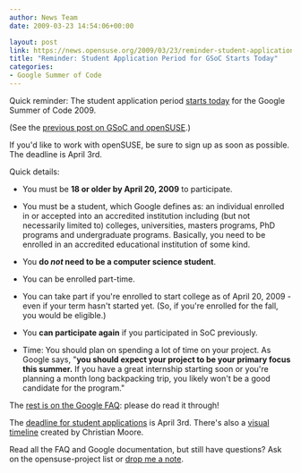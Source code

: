 ```yaml
---
author: News Team
date: 2009-03-23 14:54:06+00:00

layout: post
link: https://news.opensuse.org/2009/03/23/reminder-student-application-period-for-gsoc-starts-today/
title: "Reminder: Student Application Period for GSoC Starts Today"
categories:
- Google Summer of Code
---
```

Quick reminder: The student application period [starts today](http://socghop.appspot.com/program/home/google/gsoc2009) for the Google Summer of Code 2009.

(See the [previous post on GSoC and openSUSE](https://news.opensuse.org/2009/03/19/opensuse-project-accepted-to-google-summer-of-code-2009/).)

If you'd like to work with openSUSE, be sure to sign up as soon as possible. The deadline is April 3rd.

Quick details:



	
  * You must be **18 or older by April 20, 2009** to participate.

	
  * You must be a student, which Google defines as:
an individual enrolled in or accepted into an accredited institution including (but not necessarily limited to) colleges, universities, masters programs, PhD programs and undergraduate programs. Basically, you need to be enrolled in an accredited educational institution of some kind.

	
  * You **do _not_ need to be a computer science student**.

	
  * You can be enrolled part-time.

	
  * You can take part if you're enrolled to start college as of April 20, 2009 - even if your term hasn't started yet. (So, if you're enrolled for the fall, you would be eligible.)

	
  * You **can participate again** if you participated in SoC previously.

	
  * Time: You should plan on spending a lot of time on your project. As Google says, "**you should expect your project to be your primary focus this summer.** If you have a great internship starting soon or you're planning a month long backpacking trip, you likely won't be a good candidate for the program."


The [rest is on the Google FAQ](http://socghop.appspot.com/document/show/program/google/gsoc2009/faqs#eligibility): please do read it through!

The [deadline for student applications](http://socghop.appspot.com/document/show/program/google/gsoc2009/faqs#timeline) is April 3rd. There's also a [visual timeline](http://is.gd/oyaO) created by Christian Moore.

Read all the FAQ and Google documentation, but still have questions? Ask on the opensuse-project list or [drop me a note](mailto:zonker@opensuse.org).		
